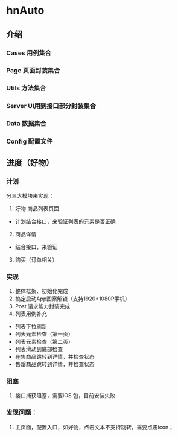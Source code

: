 # hnAuto

## 介绍

### Cases 用例集合

### Page 页面封装集合

### Utils 方法集合

### Server UI用到接口部分封装集合

### Data 数据集合

### Config 配置文件

## 进度（好物）

### 计划
分三大模块来实现：
1. 好物 商品列表页面
  - 计划结合接口，来验证列表的元素是否正确
2. 商品详情
  - 结合接口，来验证
3. 购买（订单相关）

### 实现
1. 整体框架、初始化完成
2. 搞定启动App图案解锁（支持1920*1080P手机）
3. Post 请求能力封装完成
4. 列表用例补充
 - 列表下拉刷新
 - 列表元素检查（第一页）
 - 列表元素检查（第二页）
 - 列表滑动到底部检查
 - 在售商品跳转到详情，并检查状态
 - 售罄商品跳转到详情，并检查状态

### 阻塞
1. 接口捕获阻塞，需要iOS 包，目前安装失败


### 发现问题：
1. 主页面，配置入口，如好物，点击文本不支持跳转，需要点击icon；

